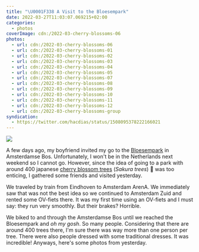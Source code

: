 ```yaml
---
title: "\U0001F338 A Visit to the Bloesempark"
date: 2022-03-27T11:03:07.069215+02:00
categories:
  - photos
coverImage: cdn:/2022-03-cherry-blossoms-06
photos:
  - url: cdn:/2022-03-cherry-blossoms-06
  - url: cdn:/2022-03-cherry-blossoms-01
  - url: cdn:/2022-03-cherry-blossoms-02
  - url: cdn:/2022-03-cherry-blossoms-03
  - url: cdn:/2022-03-cherry-blossoms-04
  - url: cdn:/2022-03-cherry-blossoms-05
  - url: cdn:/2022-03-cherry-blossoms-07
  - url: cdn:/2022-03-cherry-blossoms-08
  - url: cdn:/2022-03-cherry-blossoms-09
  - url: cdn:/2022-03-cherry-blossoms-10
  - url: cdn:/2022-03-cherry-blossoms-11
  - url: cdn:/2022-03-cherry-blossoms-12
  - url: cdn:/2022-03-cherry-blossoms-group
syndication:
  - https://twitter.com/hacdias/status/1508095378222166021
---
```


<style>
figure.cherry-blossom {
  margin-top: 0;
  max-width: 11rem;
}

.fg-2022-03-27-visit-to-the-bloesempark {
  grid-template-columns: repeat(2, 1fr);
  grid-template-areas:
    "a a"
  "b c"
  "d d"
  "e f"
  "g g"
  "h i"
  "j j"
  "k l"
  "m m";
}

.fg-2022-03-27-visit-to-the-bloesempark > *:nth-child(1) { grid-area: a; }
.fg-2022-03-27-visit-to-the-bloesempark > *:nth-child(2) { grid-area: b; }
.fg-2022-03-27-visit-to-the-bloesempark > *:nth-child(3) { grid-area: c; }
.fg-2022-03-27-visit-to-the-bloesempark > *:nth-child(4) { grid-area: d; }
.fg-2022-03-27-visit-to-the-bloesempark > *:nth-child(5) { grid-area: e; }
.fg-2022-03-27-visit-to-the-bloesempark > *:nth-child(6) { grid-area: f; }
.fg-2022-03-27-visit-to-the-bloesempark > *:nth-child(7) { grid-area: g; }
.fg-2022-03-27-visit-to-the-bloesempark > *:nth-child(8) { grid-area: h; }
.fg-2022-03-27-visit-to-the-bloesempark > *:nth-child(9) { grid-area: i; }
.fg-2022-03-27-visit-to-the-bloesempark > *:nth-child(10) { grid-area: j; }
.fg-2022-03-27-visit-to-the-bloesempark > *:nth-child(11) { grid-area: k; }
.fg-2022-03-27-visit-to-the-bloesempark > *:nth-child(12) { grid-area: l; }
.fg-2022-03-27-visit-to-the-bloesempark > *:nth-child(13) { grid-area: m; }
</style>

![](https://cdn.hacdias.com/media/2022-03-cherry-blossom-tree.gif?class=pixelated+right+cherry-blossom)

A few days ago, my boyfriend invited my go to the [Bloesempark](https://www.amsterdamsebos.nl/bloesempark/) in Amsterdamse Bos. Unfortunately, I won't be in the Netherlands next weekend so I cannot go. However, since the idea of going to a park with around 400 japanese [cherry blossom trees](https://en.wikipedia.org/wiki/Cherry_blossom) (_Sakura trees_) 🌸 was too enticing, I gathered some friends and visited yesterday.

We traveled by train from Eindhoven to Amsterdam ArenA. We immediately saw that was not the best idea so we continued to Amsterdam Zuid and rented some OV-fiets there. It was my first time using an OV-fiets and I must say: they run very smoothly. But their brakes? Horrible.

We biked to and through the Amsterdamse Bos until we reached the Bloesempark and _oh my gosh_. So many people. Considering that there are around 400 trees there, I'm sure there was way more than one person per tree. There were also people dressed with some traditional dresses. It was incredible! Anyways, here's some photos from yesterday.
